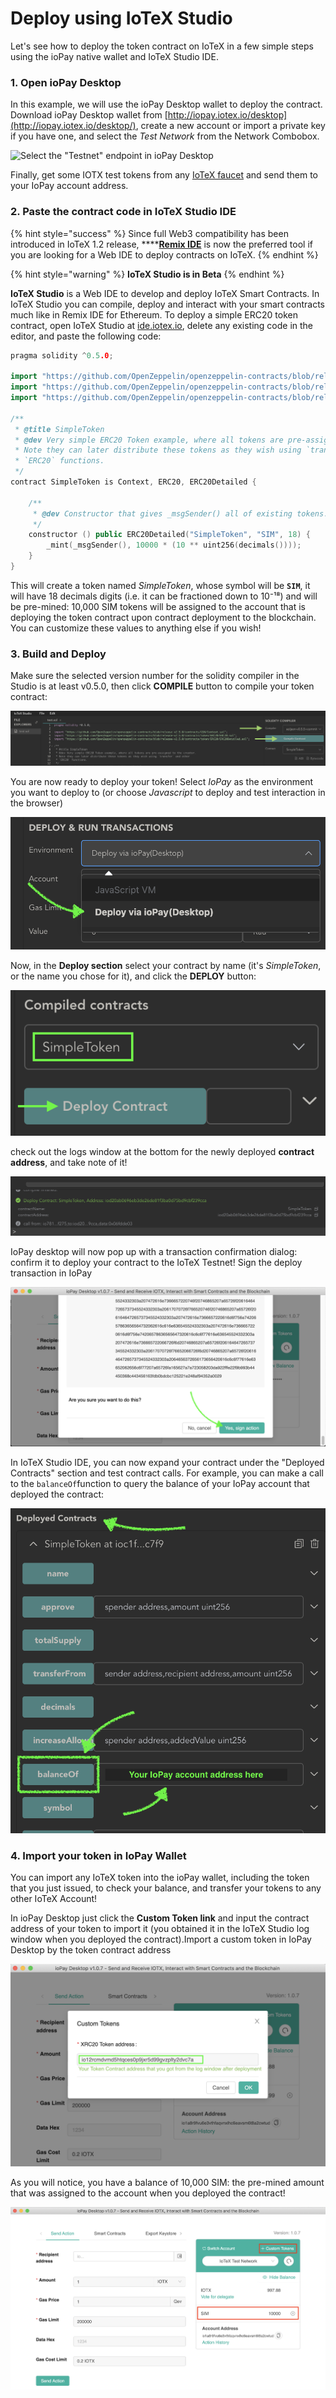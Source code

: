 # Deploy using IoTeX Studio

Let's see how to deploy the token contract on IoTeX in a few simple steps using the ioPay native wallet and IoTeX Studio IDE.

### 1. Open ioPay Desktop

In this example, we will use the ioPay Desktop wallet to deploy the contract. Download ioPay Desktop wallet from [http://iopay.iotex.io/desktop](http://iopay.iotex.io/desktop/), create a new account or import a private key if you have one, and select the _Test Network_ from the Network Combobox.

![Select the &quot;Testnet&quot; endpoint in ioPay Desktop ](http://docs-old.iotex.io/img/developer/iopay-testnet.png)

Finally, get some IOTX test tokens from any [IoTeX faucet](../../get-started/iotx-faucets.md) and send them to your IoPay account address.

### 2. Paste the contract code in IoTeX Studio IDE

{% hint style="success" %}
Since full Web3 compatibility has been introduced in IoTeX 1.2 release, ****[**Remix IDE**](https://remix.ethereum.org/) is now the preferred tool if you are looking for a Web IDE to deploy contracts on IoTeX.
{% endhint %}

{% hint style="warning" %}
**IoTeX Studio is in Beta**
{% endhint %}

**IoTeX Studio** is a Web IDE to develop and deploy IoTeX Smart Contracts. In IoTeX Studio you can compile, deploy and interact with your smart contracts much like in Remix IDE for Ethereum. To deploy a simple ERC20 token contract, open IoTeX Studio at [ide.iotex.io](https://ide.iotex.io/), delete any existing code in the editor, and paste the following code:

```cpp
pragma solidity ^0.5.0;

import "https://github.com/OpenZeppelin/openzeppelin-contracts/blob/release-v2.5.0/contracts/GSN/Context.sol";
import "https://github.com/OpenZeppelin/openzeppelin-contracts/blob/release-v2.5.0/contracts/token/ERC20/ERC20.sol";
import "https://github.com/OpenZeppelin/openzeppelin-contracts/blob/release-v2.5.0/contracts/token/ERC20/ERC20Detailed.sol";

/**
 * @title SimpleToken
 * @dev Very simple ERC20 Token example, where all tokens are pre-assigned to the creator.
 * Note they can later distribute these tokens as they wish using `transfer` and other
 * `ERC20` functions.
 */
contract SimpleToken is Context, ERC20, ERC20Detailed {

    /**
     * @dev Constructor that gives _msgSender() all of existing tokens.
     */
    constructor () public ERC20Detailed("SimpleToken", "SIM", 18) {
        _mint(_msgSender(), 10000 * (10 ** uint256(decimals())));
    }
}

```

This will create a token named _SimpleToken_, whose symbol will be **`SIM`**, it will have 18 decimals digits \(i.e. it can be fractioned down to 10​⁻¹⁸​\) and will be pre-mined: 10,000 SIM tokens will be assigned to the account that is deploying the token contract upon contract deployment to the blockchain. You can customize these values to anything else if you wish!

### 3. Build and Deploy

Make sure the selected version number for the solidity compiler in the Studio is at least v0.5.0, then click **COMPILE** button to compile your token contract:

![Select compiler version then click COMPILE](../../.gitbook/assets/image%20%2847%29.png)

You are now ready to deploy your token! Select _IoPay_ as the environment you want to deploy to \(or choose _Javascript_ to deploy and test interaction in the browser\)

![Select IoPay as the deploy environment](../../.gitbook/assets/image%20%2844%29.png)

Now, in the **Deploy section** select your contract by name \(it's _SimpleToken_, or the name you chose for it\), and click the **DEPLOY** button:

![Select the token contract and click DEPLOY](../../.gitbook/assets/image%20%2848%29.png)

check out the logs window at the bottom for the newly deployed **contract address**, and take note of it!

![Select the contract to deploy then click DEPLOY](../../.gitbook/assets/image%20%2841%29.png)

IoPay desktop will now pop up with a transaction confirmation dialog: confirm it to deploy your contract to the IoTeX Testnet! Sign the deploy transaction in IoPay

![Sign the deploy transaction in IoPay](../../.gitbook/assets/image%20%2846%29.png)

In IoTeX Studio IDE, you can now expand your contract under the "Deployed Contracts" section and test contract calls. For example, you can make a call to the `balanceOf`function to query the balance of your IoPay account that deployed the contract:

![Check the balance of the contract owner account](../../.gitbook/assets/image%20%2851%29.png)

### 4. Import your token in IoPay Wallet

You can import any IoTeX token into the ioPay wallet, including the token that you just issued, to check your balance, and transfer your tokens to any other IoTeX Account!

In ioPay Desktop just click the **Custom Token link** and input the contract address of your token to import it \(you obtained it in the IoTeX Studio log window when you deployed the contract\).Import a custom token in IoPay Desktop by the token contract address

![port a custom token in IoPay Desktop by the token contract address](../../.gitbook/assets/image%20%2850%29.png)

As you will notice, you have a balance of 10,000 SIM: the pre-mined amount that was assigned to the account when you deployed the contract!

![Custom token imported in ioPay](../../.gitbook/assets/iopay-custom-tokens.png)

